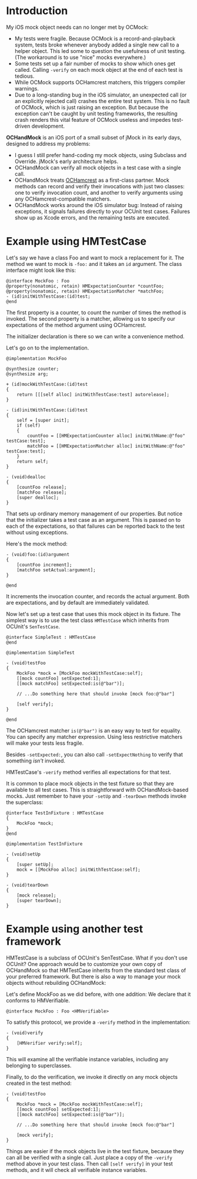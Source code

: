 Introduction
============

My iOS mock object needs can no longer met by OCMock:

* My tests were fragile. Because OCMock is a record-and-playback system, tests
  broke whenever anybody added a single new call to a helper object. This led
  some to question the usefulness of unit testing. (The workaround is to use
  "nice" mocks everywhere.)
* Some tests set up a fair number of mocks to show which ones get called.
  Calling `-verify` on each mock object at the end of each test is tedious.
* While OCMock supports OCHamcrest matchers, this triggers compiler warnings.
* Due to a long-standing bug in the iOS simulator, an unexpected call (or an
  explicitly rejected call) crashes the entire test system. This is no fault of
  OCMock, which is just raising an exception. But because the exception can't be
  caught by unit testing frameworks, the resulting crash renders this vital
  feature of OCMock useless and impedes test-driven development.

**OCHandMock** is an iOS port of a small subset of jMock in its early days,
designed to address my problems:

* I guess I still prefer hand-coding my mock objects, using Subclass and
  Override. jMock's early architecture helps.
* OCHandMock can verify all mock objects in a test case with a single call.
* OCHandMock treats [OCHamcrest](https://github.com/jonreid/OCHamcrest) as a
  first-class partner. Mock methods can record and verify their invocations with
  just two classes: one to verify invocation count, and another to verify
  arguments using any OCHamcrest-compatible matchers.
* OCHandMock works around the iOS simulator bug: Instead of raising exceptions,
  it signals failures directly to your OCUnit test cases. Failures show up as
  Xcode errors, and the remaining tests are executed.


Example using HMTestCase
========================

Let's say we have a class Foo and want to mock a replacement for it. The method
we want to mock is `-foo:` and it takes an `id` argument. The class interface
might look like this:

    @interface MockFoo : Foo
    @property(nonatomic, retain) HMExpectationCounter *countFoo;
    @property(nonatomic, retain) HMExpectationMatcher *matchFoo;
    - (id)initWithTestCase:(id)test;
    @end

The first property is a counter, to count the number of times the method is
invoked. The second property is a matcher, allowing us to specify our
expectations of the method argument using OCHamcrest.

The initializer declaration is there so we can write a convenience method.

Let's go on to the implementation.

    @implementation MockFoo

    @synthesize counter;
    @synthesize arg;

    + (id)mockWithTestCase:(id)test
    {
        return [[[self alloc] initWithTestCase:test] autorelease];
    }

    - (id)initWithTestCase:(id)test
    {
        self = [super init];
        if (self)
        {
            countFoo = [[HMExpectationCounter alloc] initWithName:@"foo" testCase:test];
            matchFoo = [[HMExpectationMatcher alloc] initWithName:@"foo" testCase:test];
        }
        return self;
    }

    - (void)dealloc
    {
        [countFoo release];
        [matchFoo release];
        [super dealloc];
    }

That sets up ordinary memory management of our properties. But notice that the
initializer takes a test case as an argument. This is passed on to each of the
expectations, so that failures can be reported back to the test without using
exceptions.

Here's the mock method:

    - (void)foo:(id)argument
    {
        [countFoo increment];
        [matchFoo setActual:argument];
    }

    @end

It increments the invocation counter, and records the actual argument. Both are
expectations, and by default are immediately validated.

Now let's set up a test case that uses this mock object in its fixture. The
simplest way is to use the test class `HMTestCase` which inherits from OCUnit's
`SenTestCase`.

    @interface SimpleTest : HMTestCase
    @end

    @implementation SimpleTest

    - (void)testFoo
    {
        MockFoo *mock = [MockFoo mockWithTestCase:self];
        [[mock countFoo] setExpected:1];
        [[mock matchFoo] setExpected:is(@"bar")];

        // ...Do something here that should invoke [mock foo:@"bar"]

        [self verify];
    }

    @end

The OCHamcrest matcher `is(@"bar")` is an easy way to test for equality. You can
specify any matcher expression. Using less restrictive matchers will make your
tests less fragile.

Besides `-setExpected:`, you can also call `-setExpectNothing` to verify that
something _isn't_ invoked.

HMTestCase's `-verify` method verifies all expectations for that test.

It is common to place mock objects in the test fixture so that they are
available to all test cases. This is straightforward with OCHandMock-based
mocks. Just remember to have your `-setUp` and `-tearDown` methods invoke the
superclass:

    @interface TestInFixture : HMTestCase
    {
        MockFoo *mock;
    }
    @end

    @implementation TestInFixture

    - (void)setUp
    {
        [super setUp];
        mock = [[MockFoo alloc] initWithTestCase:self];
    }

    - (void)tearDown
    {
        [mock release];
        [super tearDown];
    }


Example using another test framework
====================================

HMTestCase is a subclass of OCUnit's SenTestCase. What if you don't use OCUnit?
One approach would be to customize your own copy of OCHandMock so that
HMTestCase inherits from the standard test class of your preferred framework.
But there is also a way to manage your mock objects without rebuilding
OCHandMock:

Let's define MockFoo as we did before, with one addition: We declare that it conforms to HMVerifiable.

    @interface MockFoo : Foo <HMVerifiable>

To satisfy this protocol, we provide a `-verify` method in the implementation:

    - (void)verify
    {
        [HMVerifier verify:self];
    }

This will examine all the verifiable instance variables, including any belonging
to superclasses.

Finally, to do the verification, we invoke it directly on any mock objects created in the test method:

    - (void)testFoo
    {
        MockFoo *mock = [MockFoo mockWithTestCase:self];
        [[mock countFoo] setExpected:1];
        [[mock matchFoo] setExpected:is(@"bar")];

        // ...Do something here that should invoke [mock foo:@"bar"]

        [mock verify];
    }

Things are easier if the mock objects live in the test fixture, because they can
all be verified with a single call. Just place a copy of the `-verify` method
above in your test class. Then call `[self verify]` in your test methods, and it
will check all verifiable instance variables.
